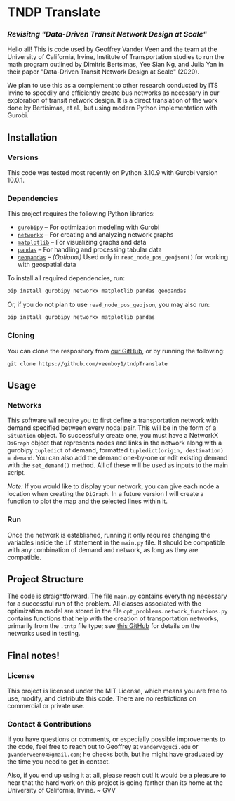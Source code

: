 # TNDP Translate
### *Revisitng "Data-Driven Transit Network Design at Scale"*

Hello all! This is code used by Geoffrey Vander Veen and the team at the University of California, Irvine, Institute of Transportation studies to run the math program outlined by Dimitris Bertsimas, Yee Sian Ng, and Julia Yan in their paper "Data-Driven Transit Network Design at Scale" (2020). 

We plan to use this as a complement to other research conducted by ITS Irvine to speedily and efficiently create bus networks as necessary in our exploration of transit network design. It is a direct translation of the work done by Bertisimas, et al., but using modern Python implementation with Gurobi.  

## Installation 
### Versions
This code was tested most recently on Python 3.10.9 with Gurobi version 10.0.1.

### Dependencies

This project requires the following Python libraries:

- [`gurobipy`](https://www.gurobi.com/documentation/) – For optimization modeling with Gurobi
- [`networkx`](https://networkx.org/) – For creating and analyzing network graphs
- [`matplotlib`](https://matplotlib.org/) – For visualizing graphs and data
- [`pandas`](https://pandas.pydata.org/) – For handling and processing tabular data
- [`geopandas`](https://geopandas.org/) – *(Optional)* Used only in `read_node_pos_geojson()` for working with geospatial data

To install all required dependencies, run:  
```sh
pip install gurobipy networkx matplotlib pandas geopandas
```
Or, if you do not plan to use `read_node_pos_geojson`, you may also run: 
```sh
pip install gurobipy networkx matplotlib pandas 
```

### Cloning 

You can clone the respository from [our GitHub](https://github.com/veenboy1/tndpTranslate), or by running the following: 

```shell
git clone https://github.com/veenboy1/tndpTranslate
```

## Usage 

### Networks

This software wil require you to first define a transportation network with demand specified between every nodal pair. This will be in the form of a `Situation` object. To successfully create one, you must have a NetworkX `DiGraph` object that represents nodes and links in the network along with a gurobipy `tupledict` of demand, formatted `tupledict(origin, destination) = demand`. You can also add the demand one-by-one or edit existing demand with the `set_demand()` method. All of these will be used as inputs to the main script. 

*Note:* If you would like to display your network, you can give each node a location when creating the `DiGraph`. In a future version I will create a function to plot the map and the selected lines within it. 

### Run

Once the network is established, running it only requires changing the variables inside the `if` statement in the `main.py` file. It should be compatible with any combination of demand and network, as long as they are compatible. 

## Project Structure 

The code is straightforward. The file `main.py` contains everything necessary for a successful run of the problem. All classes associated with the optimization model are stored in the file `opt_problems`. `network_functions.py` contains functions that help with the creation of transportation networks, primarily from the `.tntp` file type; see [this GitHub](https://github.com/bstabler/TransportationNetworks) for details on the networks used in testing.

## Final notes!

### License  

This project is licensed under the MIT License, which means you are free to use, modify, and distribute this code. There are no restrictions on commercial or private use.

### Contact & Contributions 

If you have questions or comments, or especially possible improvements to the code, feel free to reach out to Geoffrey at `vandervg@uci.edu` or `gvanderveen04@gmail.com`; he checks both, but he might have graduated by the time you need to get in contact. 

Also, if you end up using it at all, please reach out! It would be a pleasure to hear that the hard work on this project is going farther than its home at the University of California, Irvine. _~_ GVV